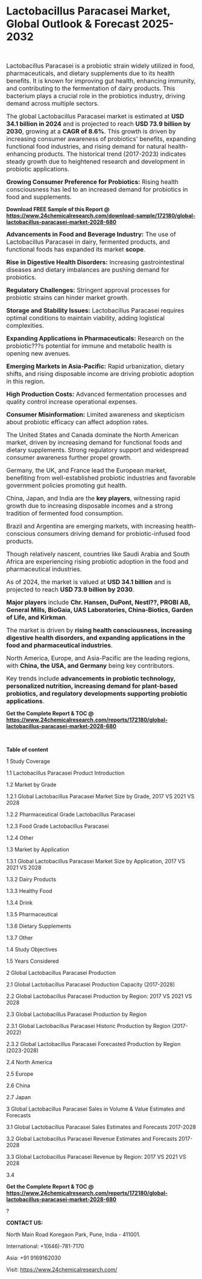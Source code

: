 <h1>Lactobacillus Paracasei Market, Global Outlook & Forecast 2025-2032</h1><br/><p><span style="font-size:16px">Lactobacillus Paracasei is a probiotic strain widely utilized in food, pharmaceuticals, and dietary supplements due to its health benefits. It is known for improving gut health, enhancing immunity, and contributing to the fermentation of dairy products. This bacterium plays a crucial role in the probiotics industry, driving demand across multiple sectors.</span></p>
 
 
 
 <p><span style="font-size:16px">The global Lactobacillus Paracasei market is estimated at <strong>USD 34.1 billion in 2024</strong> and is projected to reach <strong>USD 73.9 billion by 2030</strong>, growing at a <strong><strong>CAGR</strong> of 8.6%</strong>. This growth is driven by increasing consumer awareness of probiotics&#39; benefits, expanding functional food industries, and rising demand for natural health-enhancing products. The historical trend (2017-2023) indicates steady growth due to heightened research and development in probiotic applications.</span></p>
 
 
 
 <p><span style="font-size:16px"><strong>Growing Consumer Preference for Probiotics:</strong> Rising health consciousness has led to an increased demand for probiotics in food and supplements.</span></p>
 
 
 
 <div><b>Download FREE Sample of this Report @ <a href="https://www.24chemicalresearch.com/download-sample/172180/global-lactobacillus-paracasei-market-2028-680">https://www.24chemicalresearch.com/download-sample/172180/global-lactobacillus-paracasei-market-2028-680</a></b></div>
 
 
 
 <p><span style="font-size:16px"><strong>Advancements in Food and Beverage Industry:</strong> The use of Lactobacillus Paracasei in dairy, fermented products, and functional foods has expanded its market <strong>scope</strong>.</span></p>
 
 
 
 <p><span style="font-size:16px"><strong>Rise in Digestive Health Disorders:</strong> Increasing gastrointestinal diseases and dietary imbalances are pushing demand for probiotics.</span></p>
 
 
 
 <p><span style="font-size:16px"><strong>Regulatory Challenges:</strong> Stringent approval processes for probiotic strains can hinder market growth.</span></p>
 
 
 
 <p><span style="font-size:16px"><strong>Storage and Stability Issues:</strong> Lactobacillus Paracasei requires optimal conditions to maintain viability, adding logistical complexities.</span></p>
 
 
 
 <p><span style="font-size:16px"><strong>Expanding Applications in Pharmaceuticals:</strong> Research on the probiotic???s potential for immune and metabolic health is opening new avenues.</span></p>
 
 
 
 <p><span style="font-size:16px"><strong>Emerging Markets in Asia-Pacific:</strong> Rapid urbanization, dietary shifts, and rising disposable income are driving probiotic adoption in this region.</span></p>
 
 
 
 <p><span style="font-size:16px"><strong>High Production Costs:</strong> Advanced fermentation processes and quality control increase operational expenses.</span></p>
 
 
 
 <p><span style="font-size:16px"><strong>Consumer Misinformation:</strong> Limited awareness and skepticism about probiotic efficacy can affect adoption rates.</span></p>
 
 
 
 <p><span style="font-size:16px">The United States and Canada dominate the North American market, driven by increasing demand for functional foods and dietary supplements. Strong regulatory support and widespread consumer awareness further propel growth.</span></p>
 
 
 
 <p><span style="font-size:16px">Germany, the UK, and France lead the European market, benefiting from well-established probiotic industries and favorable government policies promoting gut health.</span></p>
 
 
 
 <p><span style="font-size:16px">China, Japan, and India are the <strong>key players</strong>, witnessing rapid growth due to increasing disposable incomes and a strong tradition of fermented food consumption.</span></p>
 
 
 
 <p><span style="font-size:16px">Brazil and Argentina are emerging markets, with increasing health-conscious consumers driving demand for probiotic-infused food products.</span></p>
 
 
 
 <p><span style="font-size:16px">Though relatively nascent, countries like Saudi Arabia and South Africa are experiencing rising probiotic adoption in the food and pharmaceutical industries.</span></p>
 
 
 
 <p><span style="font-size:16px">As of 2024, the market is valued at <strong>USD 34.1 billion</strong> and is projected to reach <strong>USD 73.9 billion by 2030</strong>.</span></p>
 
 
 
 <p><span style="font-size:16px"><strong>Major players</strong> include <strong>Chr. Hansen, DuPont, Nestl??, PROBI AB, General Mills, BioGaia, UAS Laboratories, China-Biotics, Garden of Life, and Kirkman</strong>.</span></p>
 
 
 
 <p><span style="font-size:16px">The market is driven by <strong>rising health consciousness, increasing digestive health disorders, and expanding applications in the food and pharmaceutical industries</strong>.</span></p>
 
 
 
 <p><span style="font-size:16px">North America, Europe, and Asia-Pacific are the leading regions, with <strong>China, the USA, and Germany</strong> being key contributors.</span></p>
 
 
 
 <p><span style="font-size:16px">Key trends include <strong>advancements in probiotic technology, personalized nutrition, increasing demand for plant-based probiotics, and regulatory developments supporting probiotic applications</strong>.</span></p>
 
 
 
 <div><b>Get the Complete Report & TOC @ <a href="https://www.24chemicalresearch.com/reports/172180/global-lactobacillus-paracasei-market-2028-680">https://www.24chemicalresearch.com/reports/172180/global-lactobacillus-paracasei-market-2028-680</a></b></div>
 
 
 
 <p><br />
 
 <b>Table of content</b></p>
 
 
 
 <p>1 Study Coverage<br />
 
 1.1 Lactobacillus Paracasei Product Introduction<br />
 
 1.2 Market by Grade<br />
 
 1.2.1 Global Lactobacillus Paracasei Market Size by Grade, 2017 VS 2021 VS 2028<br />
 
 1.2.2 Pharmaceutical Grade Lactobacillus Paracasei<br />
 
 1.2.3 Food Grade Lactobacillus Paracasei<br />
 
 1.2.4 Other<br />
 
 1.3 Market by Application<br />
 
 1.3.1 Global Lactobacillus Paracasei Market Size by Application, 2017 VS 2021 VS 2028<br />
 
 1.3.2 Dairy Products<br />
 
 1.3.3 Healthy Food<br />
 
 1.3.4 Drink<br />
 
 1.3.5 Pharmaceutical<br />
 
 1.3.6 Dietary Supplements<br />
 
 1.3.7 Other<br />
 
 1.4 Study Objectives<br />
 
 1.5 Years Considered<br />
 
 2 Global Lactobacillus Paracasei Production<br />
 
 2.1 Global Lactobacillus Paracasei Production Capacity (2017-2028)<br />
 
 2.2 Global Lactobacillus Paracasei Production by Region: 2017 VS 2021 VS 2028<br />
 
 2.3 Global Lactobacillus Paracasei Production by Region<br />
 
 2.3.1 Global Lactobacillus Paracasei Historic Production by Region (2017-2022)<br />
 
 2.3.2 Global Lactobacillus Paracasei Forecasted Production by Region (2023-2028)<br />
 
 2.4 North America<br />
 
 2.5 Europe<br />
 
 2.6 China<br />
 
 2.7 Japan<br />
 
 3 Global Lactobacillus Paracasei Sales in Volume & Value Estimates and Forecasts<br />
 
 3.1 Global Lactobacillus Paracasei Sales Estimates and Forecasts 2017-2028<br />
 
 3.2 Global Lactobacillus Paracasei Revenue Estimates and Forecasts 2017-2028<br />
 
 3.3 Global Lactobacillus Paracasei Revenue by Region: 2017 VS 2021 VS 2028<br />
 
 3.4</p>
 
 
 
 <div><b>Get the Complete Report & TOC @ <a href="https://www.24chemicalresearch.com/reports/172180/global-lactobacillus-paracasei-market-2028-680">https://www.24chemicalresearch.com/reports/172180/global-lactobacillus-paracasei-market-2028-680</a></b></div>
 
 
 
 <p>? </p>
 
 
 
 <p><b>CONTACT US:</b><br />
 
 North Main Road Koregaon Park, Pune, India - 411001.<br />
 
 International: +1(646)-781-7170<br />
 
 Asia: +91 9169162030<br />
 
 Visit: <a href="https://www.24chemicalresearch.com/">https://www.24chemicalresearch.com/</a></p>